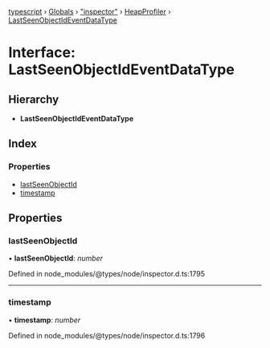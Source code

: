 [typescript](../README.md) › [Globals](../globals.md) › ["inspector"](../modules/_inspector_.md) › [HeapProfiler](../modules/_inspector_.heapprofiler.md) › [LastSeenObjectIdEventDataType](_inspector_.heapprofiler.lastseenobjectideventdatatype.md)

# Interface: LastSeenObjectIdEventDataType

## Hierarchy

* **LastSeenObjectIdEventDataType**

## Index

### Properties

* [lastSeenObjectId](_inspector_.heapprofiler.lastseenobjectideventdatatype.md#lastseenobjectid)
* [timestamp](_inspector_.heapprofiler.lastseenobjectideventdatatype.md#timestamp)

## Properties

###  lastSeenObjectId

• **lastSeenObjectId**: *number*

Defined in node_modules/@types/node/inspector.d.ts:1795

___

###  timestamp

• **timestamp**: *number*

Defined in node_modules/@types/node/inspector.d.ts:1796
